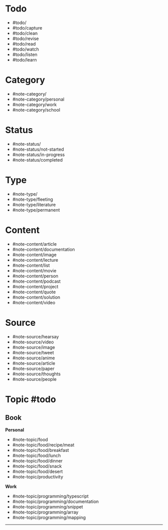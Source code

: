 # Todo

- #todo/
- #todo/capture
- #todo/clean
- #todo/revise 
- #todo/read 
- #todo/watch  
- #todo/listen 
- #todo/learn 

# Category

- #note-category/
- #note-category/personal
- #note-category/work
- #note-category/school

# Status

- #note-status/
- #note-status/not-started
- #note-status/in-progress
- #note-status/completed

# Type

- #note-type/
- #note-type/fleeting
- #note-type/literature
- #note-type/permanent

# Content

- #note-content/article
- #note-content/documentation
- #note-content/image
- #note-content/lecture
- #note-content/list
- #note-content/movie
- #note-content/person
- #note-content/podcast
- #note-content/project
- #note-content/quote
- #note-content/solution
- #note-content/video

# Source

- #note-source/hearsay
- #note-source/video 
- #note-source/image 
- #note-source/tweet 
- #note-source/anime 
- #note-source/article
- #note-source/paper
- #note-source/thoughts
- #note-source/people


# Topic #todo

## Book 
**Personal**

- #note-topic/food
- #note-topic/food/recipe/meat
- #note-topic/food/breakfast
- #note-topic/food/lunch
- #note-topic/food/dinner
- #note-topic/food/snack
- #note-topic/food/desert
- #note-topic/productivity

**Work**

- #note-topic/programming/typescript
- #note-topic/programming/documentation
- #note-topic/programming/snippet
- #note-topic/programming/array
- #note-topic/programming/mapping

---
